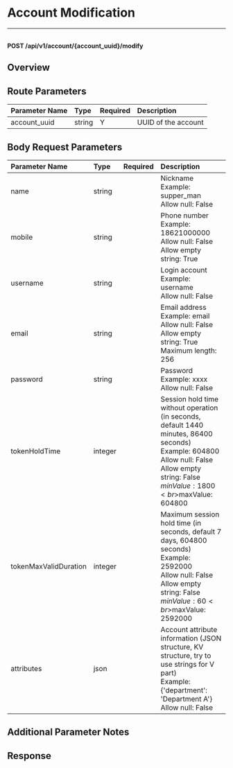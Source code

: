 # Account Modification

---

<br />**POST /api/v1/account/{account_uuid}/modify**

## Overview




## Route Parameters

| Parameter Name        | Type     | Required | Description              |
|:---------------------|:---------|:---------|:-------------------------|
| account_uuid          | string   | Y        | UUID of the account<br>   |


## Body Request Parameters

| Parameter Name            | Type     | Required | Description              |
|:-------------------------|:---------|:---------|:-------------------------|
| name                     | string   |          | Nickname<br>Example: supper_man <br>Allow null: False <br> |
| mobile                   | string   |          | Phone number<br>Example: 18621000000 <br>Allow null: False <br>Allow empty string: True <br> |
| username                 | string   |          | Login account<br>Example: username <br>Allow null: False <br> |
| email                    | string   |          | Email address<br>Example: email <br>Allow null: False <br>Allow empty string: True <br>Maximum length: 256 <br> |
| password                 | string   |          | Password<br>Example: xxxx <br>Allow null: False <br> |
| tokenHoldTime            | integer  |          | Session hold time without operation (in seconds, default 1440 minutes, 86400 seconds)<br>Example: 604800 <br>Allow null: False <br>Allow empty string: False <br>$minValue: 1800 <br>$maxValue: 604800 <br> |
| tokenMaxValidDuration    | integer  |          | Maximum session hold time (in seconds, default 7 days, 604800 seconds)<br>Example: 2592000 <br>Allow null: False <br>Allow empty string: False <br>$minValue: 60 <br>$maxValue: 2592000 <br> |
| attributes               | json     |          | Account attribute information (JSON structure, KV structure, try to use strings for V part)<br>Example: {'department': 'Department A'} <br>Allow null: False <br> |

## Additional Parameter Notes



## Response
```shell
 
```